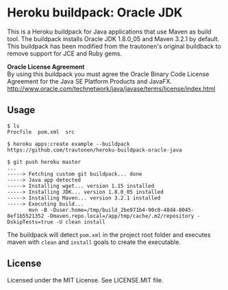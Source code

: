 Heroku buildpack: Oracle JDK
============================

This is a Heroku buildpack for Java applications that use Maven as build tool.
The buildpack installs Oracle JDK 1.8.0_05 and Maven 3.2.1 by default. This 
buildpack has been modified from the trautonen's original buildback to remove 
support for JCE and Ruby gems.

**Oracle License Agreement**  
By using this buildpack you must agree the Oracle Binary Code License
Agreement for the Java SE Platform Products and JavaFX.  
http://www.oracle.com/technetwork/java/javase/terms/license/index.html

Usage
-----

    $ ls
    Procfile  pom.xml  src

    $ heroku apps:create example --buildpack https://github.com/trautonen/heroku-buildpack-oracle-java

    $ git push heroku master
    ...
    -----> Fetching custom git buildpack... done
    -----> Java app detected
    -----> Installing wget... version 1.15 installed
    -----> Installing JDK... version 1.8.0_05 installed
    -----> Installing Maven... version 3.2.1 installed
    -----> Executing build...
           mvn -B -Duser.home=/tmp/build_2be971b4-90c0-48d4-8045-8ef1b5521352 -Dmaven.repo.local=/app/tmp/cache/.m2/repository -DskipTests=true -U clean install

The buildpack will detect `pom.xml` in the project root folder and executes
maven with `clean` and  `install` goals to create the executable.


License
-------

Licensed under the MIT License. See LICENSE.MIT file.
